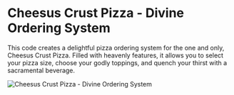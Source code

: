 <h1>Cheesus Crust Pizza - Divine Ordering System</h1>
<p>This code creates a delightful pizza ordering system for the one and only, Cheesus Crust Pizza. Filled with heavenly features, it allows you to select your pizza size, choose your godly toppings, and quench your thirst with a sacramental beverage.</p>

![Cheesus Crust Pizza - Divine Ordering System](https://github.com/LaggingBehind/python-challenge-1/assets/167017221/6b8b560c-64f9-4415-afb5-519e75e84b8a)
